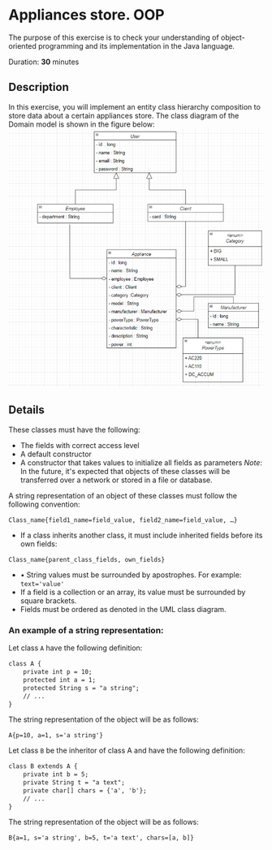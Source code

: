 # Appliances store. OOP

The purpose of this exercise is to check your understanding of object-oriented programming and its implementation in the Java language.

Duration: **30** minutes

## Description

In this exercise, you will implement an entity class hierarchy composition to store data about a certain appliances store. The class diagram of the Domain model is shown in the figure below:
![appliences.png](appliences.png)

## Details

These classes must have the following:
  * The fields with correct access level
  * A default constructor
  * A constructor that takes values to initialize all fields as parameters
_Note_: In the future, it's expected that objects of these classes will be transferred over a network or stored in a file or database.

A string representation of an object of these classes must follow the following convention: 
```
Class_name{field1_name=field_value, field2_name=field_value, …}
```
- If a class inherits another class, it must include inherited fields before its own fields: 
```
Class_name{parent_class_fields, own_fields}
```
- •	String values must be surrounded by apostrophes. For example: `text='value'`
- If a field is a collection or an array, its value must be surrounded by square brackets.
- Fields must be ordered as denoted in the UML class diagram.

### An example of a string representation:
Let class `A` have the following definition:
```
class A {
    private int p = 10;
    protected int a = 1;
    protected String s = "a string";
    // ...
}
```
The string representation of the object will be as follows:
```
A{p=10, a=1, s='a string'}
```
Let class `B` be the inheritor of class A and have the following definition:
```
class B extends A {
    private int b = 5;
    private String t = "a text";
    private char[] chars = {'a', 'b'};
    // ...
}
```
The string representation of the object will be as follows:
```
B{a=1, s='a string', b=5, t='a text', chars=[a, b]}
```
